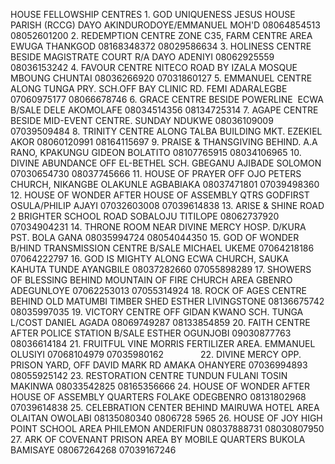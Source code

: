 
HOUSE FELLOWSHIP CENTRES
1.
GOD UNIQUENESS
JESUS HOUSE PARISH (RCCG)
DAYO AKINDURODOYE/EMMANUEL MOH'D
08064854513
08052601200
2.
REDEMPTION CENTRE
ZONE C35, FARM CENTRE AREA
EWUGA THANKGOD
08168348372
08029586634
3.
HOLINESS CENTRE
BESIDE MAGISTRATE COURT R/A
DAYO ADENIYI
08062925559
08036153242
4.
FAVOUR CENTRE
NITECO ROAD BY IZALA MOSQUE
MBOUNG CHUNTAI
08036266920
07031860127
5.
EMMANUEL CENTRE
ALONG TUNGA PRY. SCH.OFF BAY CLINIC RD.
FEMI ADARALEGBE
07060975177
08066678746
6.
GRACE CENTRE
BESIDE POWERLINE  ECWA B/SALE
DELE AKOMOLAFE
08034514356
08134725314
7.
AGAPE CENTRE
BESIDE MID-EVENT CENTRE.
SUNDAY NDUKWE
08036109009
07039509484
8.
TRINITY CENTRE
ALONG TALBA BUILDING MKT.
EZEKIEL AKOR
08060120991
08164115697
9.
PRAISE & THANSGIVING
BEHIND. A.A RANO, KPAKUNGU
GIDEON BOLATITO
08107765915
08034106965
10.
DIVINE ABUNDANCE
OFF EL-BETHEL SCH. GBEGANU
AJIBADE SOLOMON
07030654730
08037745666
11.
HOUSE OF PRAYER
OFF OJO PETERS CHURCH, NIKANGBE
OLAKUNLE AGBABIAKA
08037471801
07039498360
12.
HOUSE OF WONDER
AFTER HOUSE OF ASSEMBLY QTRS
GODFIRST OSULA/PHILIP AJAYI
07032603008
07039614838
13.
ARISE & SHINE
ROAD 2 BRIGHTER SCHOOL ROAD
SOBALOJU TITILOPE
08062737920
07034904231
14.
THRONE ROOM
NEAR DIVINE MERCY HOSP. D/KURA
PST. BOLA GANA
08035994724
08054044350
15.
GOD OF WONDER
B/HIND TRANSMISSION CENTRE B/SALE
MICHAEL UKEME
07064218186
07064222797
16.
GOD IS MIGHTY
ALONG ECWA CHURCH, SAUKA KAHUTA
TUNDE AYANGBILE
08037282660
07055898289
17.
SHOWERS OF BLESSING
BEHIND MOUNTAIN OF FIRE CHURCH AREA
GBENRO ADEGUNLOYE
07062253013
07055314924
18.
ROCK OF AGES CENTRE
BEHIND OLD MATUMBI TIMBER SHED
ESTHER LIVINGSTONE
08136675742
08035997035
19.
VICTORY CENTRE
OFF GIDAN KWANO SCH. TUNGA L/COST
DANIEL AGADA
08069749287
08133854859
20.
FAITH CENTRE
AFTER POLICE STATION B/SALE
ESTHER OGUNJOBI
09030877763
08036614184
21.
FRUITFUL VINE
MORRIS FERTILIZER AREA.
EMMANUEL OLUSIYI
07068104979
07035980162              
22.
DIVINE MERCY
OPP. PRISON YARD, OFF DAVID MARK RD
AMAKA OHANYERE
07036994893
08055925142
23.
RESTORATION CENTRE
TUNDUN FULANI
TOSIN MAKINWA
08033542825
08165356666
24.
HOUSE OF WONDER
AFTER HOUSE OF ASSEMBLY QUARTERS
FOLAKE ODEGBENRO
08131802968
07039614838
25.
CELEBRATION CENTER
BEHIND MAIRUWA HOTEL AREA
OLAITAN OWOLABI
08135080340
0806728 5965
26.
HOUSE OF JOY
HIGH POINT SCHOOL AREA
PHILEMON ANDERIFUN
08037888731
08030807950
27.
ARK OF COVENANT
PRISON AREA BY MOBILE QUARTERS
BUKOLA BAMISAYE
08067264268
07039167246
